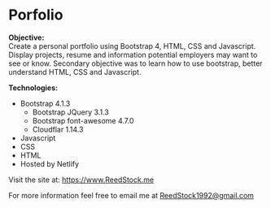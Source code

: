 # Porfolio
<b>Objective:</b> <br>
Create a personal portfolio using Bootstrap 4, HTML, CSS and Javascript. Display projects,
resume and information potential employers may want to see or know. Secondary objective
was to learn how to use bootstrap, better understand HTML, CSS and Javascript.

<b>Technologies:</b> <br>
 - Bootstrap 4.1.3
   - Bootstrap JQuery 3.1.3
   - Bootstrap font-awesome 4.7.0
   - Cloudflar 1.14.3
 - Javascript
 - CSS
 - HTML
 - Hosted by Netlify
 
 Visit the site at: https://www.ReedStock.me
 
 For more information feel free to email me at ReedStock1992@gmail.com
